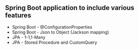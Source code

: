 ## Spring Boot application to include various features

* Spring Boot - @ConfigurationProperties
* Spring Boot - Json to Object (Jackson mapping)
* JPA - 1-1,1-Many
* JPA - Stored Procedure and CustomQuery